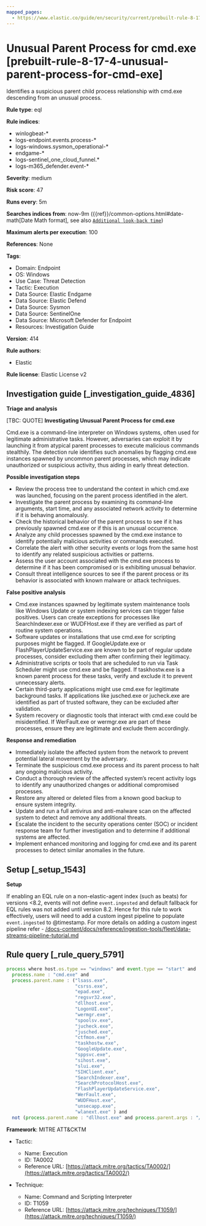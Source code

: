 ```yaml
---
mapped_pages:
  - https://www.elastic.co/guide/en/security/current/prebuilt-rule-8-17-4-unusual-parent-process-for-cmd-exe.html
---
```


# Unusual Parent Process for cmd.exe [prebuilt-rule-8-17-4-unusual-parent-process-for-cmd-exe]

Identifies a suspicious parent child process relationship with cmd.exe descending from an unusual process.

**Rule type**: eql

**Rule indices**:

* winlogbeat-*
* logs-endpoint.events.process-*
* logs-windows.sysmon_operational-*
* endgame-*
* logs-sentinel_one_cloud_funnel.*
* logs-m365_defender.event-*

**Severity**: medium

**Risk score**: 47

**Runs every**: 5m

**Searches indices from**: now-9m ({{ref}}/common-options.html#date-math[Date Math format], see also [`Additional look-back time`](docs-content://solutions/security/detect-and-alert/create-detection-rule.md#rule-schedule))

**Maximum alerts per execution**: 100

**References**: None

**Tags**:

* Domain: Endpoint
* OS: Windows
* Use Case: Threat Detection
* Tactic: Execution
* Data Source: Elastic Endgame
* Data Source: Elastic Defend
* Data Source: Sysmon
* Data Source: SentinelOne
* Data Source: Microsoft Defender for Endpoint
* Resources: Investigation Guide

**Version**: 414

**Rule authors**:

* Elastic

**Rule license**: Elastic License v2

## Investigation guide [_investigation_guide_4836]

**Triage and analysis**

[TBC: QUOTE]
**Investigating Unusual Parent Process for cmd.exe**

Cmd.exe is a command-line interpreter on Windows systems, often used for legitimate administrative tasks. However, adversaries can exploit it by launching it from atypical parent processes to execute malicious commands stealthily. The detection rule identifies such anomalies by flagging cmd.exe instances spawned by uncommon parent processes, which may indicate unauthorized or suspicious activity, thus aiding in early threat detection.

**Possible investigation steps**

* Review the process tree to understand the context in which cmd.exe was launched, focusing on the parent process identified in the alert.
* Investigate the parent process by examining its command-line arguments, start time, and any associated network activity to determine if it is behaving anomalously.
* Check the historical behavior of the parent process to see if it has previously spawned cmd.exe or if this is an unusual occurrence.
* Analyze any child processes spawned by the cmd.exe instance to identify potentially malicious activities or commands executed.
* Correlate the alert with other security events or logs from the same host to identify any related suspicious activities or patterns.
* Assess the user account associated with the cmd.exe process to determine if it has been compromised or is exhibiting unusual behavior.
* Consult threat intelligence sources to see if the parent process or its behavior is associated with known malware or attack techniques.

**False positive analysis**

* Cmd.exe instances spawned by legitimate system maintenance tools like Windows Update or system indexing services can trigger false positives. Users can create exceptions for processes like SearchIndexer.exe or WUDFHost.exe if they are verified as part of routine system operations.
* Software updates or installations that use cmd.exe for scripting purposes might be flagged. If GoogleUpdate.exe or FlashPlayerUpdateService.exe are known to be part of regular update processes, consider excluding them after confirming their legitimacy.
* Administrative scripts or tools that are scheduled to run via Task Scheduler might use cmd.exe and be flagged. If taskhostw.exe is a known parent process for these tasks, verify and exclude it to prevent unnecessary alerts.
* Certain third-party applications might use cmd.exe for legitimate background tasks. If applications like jusched.exe or jucheck.exe are identified as part of trusted software, they can be excluded after validation.
* System recovery or diagnostic tools that interact with cmd.exe could be misidentified. If WerFault.exe or wermgr.exe are part of these processes, ensure they are legitimate and exclude them accordingly.

**Response and remediation**

* Immediately isolate the affected system from the network to prevent potential lateral movement by the adversary.
* Terminate the suspicious cmd.exe process and its parent process to halt any ongoing malicious activity.
* Conduct a thorough review of the affected system’s recent activity logs to identify any unauthorized changes or additional compromised processes.
* Restore any altered or deleted files from a known good backup to ensure system integrity.
* Update and run a full antivirus and anti-malware scan on the affected system to detect and remove any additional threats.
* Escalate the incident to the security operations center (SOC) or incident response team for further investigation and to determine if additional systems are affected.
* Implement enhanced monitoring and logging for cmd.exe and its parent processes to detect similar anomalies in the future.


## Setup [_setup_1543]

**Setup**

If enabling an EQL rule on a non-elastic-agent index (such as beats) for versions <8.2, events will not define `event.ingested` and default fallback for EQL rules was not added until version 8.2. Hence for this rule to work effectively, users will need to add a custom ingest pipeline to populate `event.ingested` to @timestamp. For more details on adding a custom ingest pipeline refer - [/docs-content/docs/reference/ingestion-tools/fleet/data-streams-pipeline-tutorial.md](docs-content://reference/ingestion-tools/fleet/data-streams-pipeline-tutorial.md)


## Rule query [_rule_query_5791]

```js
process where host.os.type == "windows" and event.type == "start" and
  process.name : "cmd.exe" and
  process.parent.name : ("lsass.exe",
                         "csrss.exe",
                         "epad.exe",
                         "regsvr32.exe",
                         "dllhost.exe",
                         "LogonUI.exe",
                         "wermgr.exe",
                         "spoolsv.exe",
                         "jucheck.exe",
                         "jusched.exe",
                         "ctfmon.exe",
                         "taskhostw.exe",
                         "GoogleUpdate.exe",
                         "sppsvc.exe",
                         "sihost.exe",
                         "slui.exe",
                         "SIHClient.exe",
                         "SearchIndexer.exe",
                         "SearchProtocolHost.exe",
                         "FlashPlayerUpdateService.exe",
                         "WerFault.exe",
                         "WUDFHost.exe",
                         "unsecapp.exe",
                         "wlanext.exe" ) and
  not (process.parent.name : "dllhost.exe" and process.parent.args : "/Processid:{CA8C87C1-929D-45BA-94DB-EF8E6CB346AD}")
```

**Framework**: MITRE ATT&CKTM

* Tactic:

    * Name: Execution
    * ID: TA0002
    * Reference URL: [https://attack.mitre.org/tactics/TA0002/](https://attack.mitre.org/tactics/TA0002/)

* Technique:

    * Name: Command and Scripting Interpreter
    * ID: T1059
    * Reference URL: [https://attack.mitre.org/techniques/T1059/](https://attack.mitre.org/techniques/T1059/)



